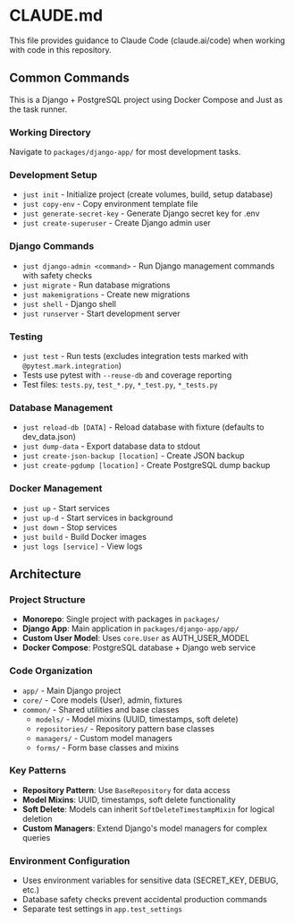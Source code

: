 # CLAUDE.md

This file provides guidance to Claude Code (claude.ai/code) when working with code in this repository.

## Common Commands

This is a Django + PostgreSQL project using Docker Compose and Just as the task runner.

### Working Directory
Navigate to `packages/django-app/` for most development tasks.

### Development Setup
- `just init` - Initialize project (create volumes, build, setup database)
- `just copy-env` - Copy environment template file
- `just generate-secret-key` - Generate Django secret key for .env
- `just create-superuser` - Create Django admin user

### Django Commands
- `just django-admin <command>` - Run Django management commands with safety checks
- `just migrate` - Run database migrations
- `just makemigrations` - Create new migrations
- `just shell` - Django shell
- `just runserver` - Start development server

### Testing
- `just test` - Run tests (excludes integration tests marked with `@pytest.mark.integration`)
- Tests use pytest with `--reuse-db` and coverage reporting
- Test files: `tests.py`, `test_*.py`, `*_test.py`, `*_tests.py`

### Database Management
- `just reload-db [DATA]` - Reload database with fixture (defaults to dev_data.json)
- `just dump-data` - Export database data to stdout
- `just create-json-backup [location]` - Create JSON backup
- `just create-pgdump [location]` - Create PostgreSQL dump backup

### Docker Management
- `just up` - Start services
- `just up-d` - Start services in background
- `just down` - Stop services
- `just build` - Build Docker images
- `just logs [service]` - View logs

## Architecture

### Project Structure
- **Monorepo**: Single project with packages in `packages/`
- **Django App**: Main application in `packages/django-app/app/`
- **Custom User Model**: Uses `core.User` as AUTH_USER_MODEL
- **Docker Compose**: PostgreSQL database + Django web service

### Code Organization
- `app/` - Main Django project
- `core/` - Core models (User), admin, fixtures
- `common/` - Shared utilities and base classes
  - `models/` - Model mixins (UUID, timestamps, soft delete)
  - `repositories/` - Repository pattern base classes
  - `managers/` - Custom model managers
  - `forms/` - Form base classes and mixins

### Key Patterns
- **Repository Pattern**: Use `BaseRepository` for data access
- **Model Mixins**: UUID, timestamps, soft delete functionality
- **Soft Delete**: Models can inherit `SoftDeleteTimestampMixin` for logical deletion
- **Custom Managers**: Extend Django's model managers for complex queries

### Environment Configuration
- Uses environment variables for sensitive data (SECRET_KEY, DEBUG, etc.)
- Database safety checks prevent accidental production commands
- Separate test settings in `app.test_settings`
